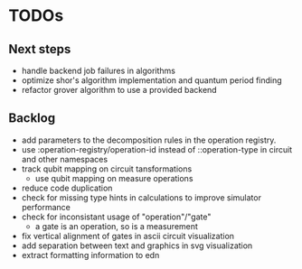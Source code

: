 # TODOs

## Next steps
* handle backend job failures in algorithms
* optimize shor's algorithm implementation and quantum period finding
* refactor grover algorithm to use a provided backend

## Backlog
* add parameters to the decomposition rules in the operation registry.
* use :operation-registry/operation-id instead of ::operation-type in circuit
  and other namespaces
* track qubit mapping on circuit tansformations
  * use qubit mapping on measure operations
* reduce code duplication
* check for missing type hints in calculations to improve simulator performance
* check for inconsistant usage of "operation"/"gate"
  * a gate is an operation, so is a measurement
* fix vertical alignment of gates in ascii circuit visualization
* add separation between text and graphics in svg visualization
* extract formatting information to edn

